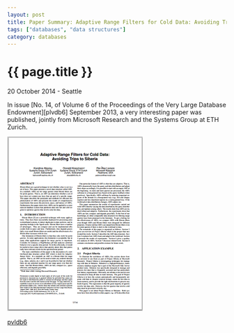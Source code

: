 ```yaml
---
layout: post
title: Paper Summary: Adaptive Range Filters for Cold Data: Avoiding Trips to Siberia.
tags: ["databases", "data structures"]
category: databases
---
```


{{ page.title }}
================

<p class="meta">20 October 2014 - Seattle</p>

In issue [No. 14, of Volume 6 of the Proceedings of the Very Large Database Endowment][plvdb6] September 2013, a very interesting paper was published,
jointly from Microsoft Research and the Systems Group at ETH Zurich. 

<img src="/img/arf-thumb.png"/>


[pvldb6](http://www.vldb.org/pvldb/vol6.html)
